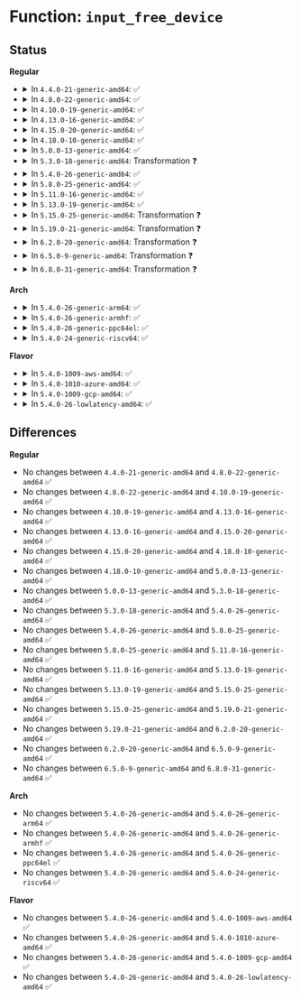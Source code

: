 # Function: <code>input_free_device</code>

## Status
<b>Regular</b>
<ul>
<li>
<details>
<summary>In <code>4.4.0-21-generic-amd64</code>: ✅</summary>

```c
void input_free_device(struct input_dev * dev)
```

```json
{
  "name": "input_free_device",
  "collision_type": "Unique Global",
  "inline_type": "No",
  "funcs": [
    {
      "addr": 18446744071585560592,
      "name": "input_free_device",
      "external": true,
      "loc": "drivers/input/input.c:1887",
      "file": "drivers/input/input.c",
      "inline": "seen, unknown",
      "caller_inline": [],
      "caller_func": [
        "drivers/acpi/button.c:acpi_button_add",
        "drivers/input/keyboard/atkbd.c:atkbd_set_softraw",
        "drivers/input/keyboard/atkbd.c:atkbd_set_softrepeat",
        "drivers/input/keyboard/atkbd.c:atkbd_set_scroll",
        "drivers/input/keyboard/atkbd.c:atkbd_set_set",
        "drivers/input/keyboard/atkbd.c:atkbd_set_extra",
        "drivers/input/keyboard/atkbd.c:atkbd_connect",
        "drivers/input/misc/uinput.c:uinput_destroy_device"
      ]
    }
  ],
  "symbols": [
    {
      "addr": 18446744071585560592,
      "name": "input_free_device",
      "section": ".text",
      "bind": "STB_GLOBAL",
      "size": 95
    }
  ]
}
```
</details>
</li>
<li>
<details>
<summary>In <code>4.8.0-22-generic-amd64</code>: ✅</summary>

```c
void input_free_device(struct input_dev * dev)
```

```json
{
  "name": "input_free_device",
  "collision_type": "Unique Global",
  "inline_type": "No",
  "funcs": [
    {
      "addr": 18446744071585954464,
      "name": "input_free_device",
      "external": true,
      "loc": "drivers/input/input.c:1886",
      "file": "drivers/input/input.c",
      "inline": "seen, unknown",
      "caller_inline": [],
      "caller_func": [
        "drivers/acpi/button.c:acpi_button_add",
        "drivers/input/keyboard/atkbd.c:atkbd_set_softraw",
        "drivers/input/keyboard/atkbd.c:atkbd_set_softrepeat",
        "drivers/input/keyboard/atkbd.c:atkbd_set_set",
        "drivers/input/keyboard/atkbd.c:atkbd_set_scroll",
        "drivers/input/keyboard/atkbd.c:atkbd_set_extra",
        "drivers/input/keyboard/atkbd.c:atkbd_connect",
        "drivers/input/misc/uinput.c:uinput_destroy_device"
      ]
    }
  ],
  "symbols": [
    {
      "addr": 18446744071585954464,
      "name": "input_free_device",
      "section": ".text",
      "bind": "STB_GLOBAL",
      "size": 95
    }
  ]
}
```
</details>
</li>
<li>
<details>
<summary>In <code>4.10.0-19-generic-amd64</code>: ✅</summary>

```c
void input_free_device(struct input_dev * dev)
```

```json
{
  "name": "input_free_device",
  "collision_type": "Unique Global",
  "inline_type": "No",
  "funcs": [
    {
      "addr": 18446744071586142864,
      "name": "input_free_device",
      "external": true,
      "loc": "drivers/input/input.c:1886",
      "file": "drivers/input/input.c",
      "inline": "seen, unknown",
      "caller_inline": [],
      "caller_func": [
        "drivers/acpi/button.c:acpi_button_add",
        "drivers/input/keyboard/atkbd.c:atkbd_set_softraw",
        "drivers/input/keyboard/atkbd.c:atkbd_set_softrepeat",
        "drivers/input/keyboard/atkbd.c:atkbd_set_set",
        "drivers/input/keyboard/atkbd.c:atkbd_set_scroll",
        "drivers/input/keyboard/atkbd.c:atkbd_set_extra",
        "drivers/input/keyboard/atkbd.c:atkbd_connect",
        "drivers/input/misc/uinput.c:uinput_destroy_device"
      ]
    }
  ],
  "symbols": [
    {
      "addr": 18446744071586142864,
      "name": "input_free_device",
      "section": ".text",
      "bind": "STB_GLOBAL",
      "size": 95
    }
  ]
}
```
</details>
</li>
<li>
<details>
<summary>In <code>4.13.0-16-generic-amd64</code>: ✅</summary>

```c
void input_free_device(struct input_dev * dev)
```

```json
{
  "name": "input_free_device",
  "collision_type": "Unique Global",
  "inline_type": "No",
  "funcs": [
    {
      "addr": 18446744071586231776,
      "name": "input_free_device",
      "external": true,
      "loc": "drivers/input/input.c:1886",
      "file": "drivers/input/input.c",
      "inline": "seen, unknown",
      "caller_inline": [],
      "caller_func": [
        "drivers/acpi/button.c:acpi_button_add",
        "drivers/input/keyboard/atkbd.c:atkbd_set_softraw",
        "drivers/input/keyboard/atkbd.c:atkbd_set_softrepeat",
        "drivers/input/keyboard/atkbd.c:atkbd_set_set",
        "drivers/input/keyboard/atkbd.c:atkbd_set_scroll",
        "drivers/input/keyboard/atkbd.c:atkbd_set_extra",
        "drivers/input/keyboard/atkbd.c:atkbd_connect",
        "drivers/input/misc/uinput.c:uinput_destroy_device"
      ]
    }
  ],
  "symbols": [
    {
      "addr": 18446744071586231776,
      "name": "input_free_device",
      "section": ".text",
      "bind": "STB_GLOBAL",
      "size": 81
    }
  ]
}
```
</details>
</li>
<li>
<details>
<summary>In <code>4.15.0-20-generic-amd64</code>: ✅</summary>

```c
void input_free_device(struct input_dev * dev)
```

```json
{
  "name": "input_free_device",
  "collision_type": "Unique Global",
  "inline_type": "No",
  "funcs": [
    {
      "addr": 18446744071586695136,
      "name": "input_free_device",
      "external": true,
      "loc": "drivers/input/input.c:1880",
      "file": "drivers/input/input.c",
      "inline": "seen, unknown",
      "caller_inline": [],
      "caller_func": [
        "drivers/acpi/button.c:acpi_button_add",
        "drivers/input/keyboard/atkbd.c:atkbd_set_softraw",
        "drivers/input/keyboard/atkbd.c:atkbd_set_softrepeat",
        "drivers/input/keyboard/atkbd.c:atkbd_set_set",
        "drivers/input/keyboard/atkbd.c:atkbd_set_scroll",
        "drivers/input/keyboard/atkbd.c:atkbd_set_extra",
        "drivers/input/keyboard/atkbd.c:atkbd_connect",
        "drivers/input/misc/uinput.c:uinput_destroy_device"
      ]
    }
  ],
  "symbols": [
    {
      "addr": 18446744071586695136,
      "name": "input_free_device",
      "section": ".text",
      "bind": "STB_GLOBAL",
      "size": 81
    }
  ]
}
```
</details>
</li>
<li>
<details>
<summary>In <code>4.18.0-10-generic-amd64</code>: ✅</summary>

```c
void input_free_device(struct input_dev * dev)
```

```json
{
  "name": "input_free_device",
  "collision_type": "Unique Global",
  "inline_type": "No",
  "funcs": [
    {
      "addr": 18446744071586961552,
      "name": "input_free_device",
      "external": true,
      "loc": "drivers/input/input.c:1888",
      "file": "drivers/input/input.c",
      "inline": "seen, unknown",
      "caller_inline": [],
      "caller_func": [
        "drivers/acpi/button.c:acpi_button_add",
        "drivers/input/keyboard/atkbd.c:atkbd_set_softraw",
        "drivers/input/keyboard/atkbd.c:atkbd_set_softrepeat",
        "drivers/input/keyboard/atkbd.c:atkbd_set_set",
        "drivers/input/keyboard/atkbd.c:atkbd_set_scroll",
        "drivers/input/keyboard/atkbd.c:atkbd_set_extra",
        "drivers/input/keyboard/atkbd.c:atkbd_connect",
        "drivers/input/misc/uinput.c:uinput_destroy_device"
      ]
    }
  ],
  "symbols": [
    {
      "addr": 18446744071586961552,
      "name": "input_free_device",
      "section": ".text",
      "bind": "STB_GLOBAL",
      "size": 80
    }
  ]
}
```
</details>
</li>
<li>
<details>
<summary>In <code>5.0.0-13-generic-amd64</code>: ✅</summary>

```c
void input_free_device(struct input_dev * dev)
```

```json
{
  "name": "input_free_device",
  "collision_type": "Unique Global",
  "inline_type": "No",
  "funcs": [
    {
      "addr": 18446744071587122416,
      "name": "input_free_device",
      "external": true,
      "loc": "drivers/input/input.c:1888",
      "file": "drivers/input/input.c",
      "inline": "seen, unknown",
      "caller_inline": [],
      "caller_func": [
        "drivers/acpi/button.c:acpi_button_add",
        "drivers/input/keyboard/atkbd.c:atkbd_set_softraw",
        "drivers/input/keyboard/atkbd.c:atkbd_set_softrepeat",
        "drivers/input/keyboard/atkbd.c:atkbd_set_set",
        "drivers/input/keyboard/atkbd.c:atkbd_set_scroll",
        "drivers/input/keyboard/atkbd.c:atkbd_set_extra",
        "drivers/input/keyboard/atkbd.c:atkbd_connect",
        "drivers/input/misc/uinput.c:uinput_destroy_device"
      ]
    }
  ],
  "symbols": [
    {
      "addr": 18446744071587122416,
      "name": "input_free_device",
      "section": ".text",
      "bind": "STB_GLOBAL",
      "size": 80
    }
  ]
}
```
</details>
</li>
<li>
<details>
<summary>In <code>5.3.0-18-generic-amd64</code>: Transformation ❓</summary>

```c
void input_free_device(struct input_dev * dev)
```

```json
{
  "name": "input_free_device",
  "collision_type": "Unique Global",
  "inline_type": "No",
  "funcs": [
    {
      "addr": 0,
      "name": "input_free_device",
      "external": true,
      "loc": "drivers/input/input.c:1884",
      "file": "drivers/input/input.c",
      "inline": "seen, unknown",
      "caller_inline": [],
      "caller_func": [
        "drivers/acpi/button.c:acpi_button_add",
        "drivers/input/keyboard/atkbd.c:atkbd_set_softraw",
        "drivers/input/keyboard/atkbd.c:atkbd_set_softrepeat",
        "drivers/input/keyboard/atkbd.c:atkbd_set_set",
        "drivers/input/keyboard/atkbd.c:atkbd_set_scroll",
        "drivers/input/keyboard/atkbd.c:atkbd_set_extra",
        "drivers/input/keyboard/atkbd.c:atkbd_connect",
        "drivers/input/misc/uinput.c:uinput_destroy_device"
      ]
    }
  ],
  "symbols": [
    {
      "addr": 18446744071587397620,
      "name": "input_free_device.cold",
      "section": ".text",
      "bind": "STB_LOCAL",
      "size": 19
    },
    {
      "addr": 18446744071587387200,
      "name": "input_free_device",
      "section": ".text",
      "bind": "STB_GLOBAL",
      "size": 95
    }
  ]
}
```
</details>
</li>
<li>
<details>
<summary>In <code>5.4.0-26-generic-amd64</code>: ✅</summary>

```c
void input_free_device(struct input_dev * dev)
```

```json
{
  "name": "input_free_device",
  "collision_type": "Unique Global",
  "inline_type": "No",
  "funcs": [
    {
      "addr": 18446744071587589104,
      "name": "input_free_device",
      "external": true,
      "loc": "drivers/input/input.c:1917",
      "file": "drivers/input/input.c",
      "inline": "seen, unknown",
      "caller_inline": [],
      "caller_func": [
        "drivers/acpi/button.c:acpi_button_add",
        "drivers/input/keyboard/atkbd.c:atkbd_set_softraw",
        "drivers/input/keyboard/atkbd.c:atkbd_set_softrepeat",
        "drivers/input/keyboard/atkbd.c:atkbd_set_set",
        "drivers/input/keyboard/atkbd.c:atkbd_set_scroll",
        "drivers/input/keyboard/atkbd.c:atkbd_set_extra",
        "drivers/input/keyboard/atkbd.c:atkbd_connect",
        "drivers/input/misc/uinput.c:uinput_destroy_device"
      ]
    }
  ],
  "symbols": [
    {
      "addr": 18446744071587589104,
      "name": "input_free_device",
      "section": ".text",
      "bind": "STB_GLOBAL",
      "size": 80
    }
  ]
}
```
</details>
</li>
<li>
<details>
<summary>In <code>5.8.0-25-generic-amd64</code>: ✅</summary>

```c
void input_free_device(struct input_dev * dev)
```

```json
{
  "name": "input_free_device",
  "collision_type": "Unique Global",
  "inline_type": "No",
  "funcs": [
    {
      "addr": 18446744071588449728,
      "name": "input_free_device",
      "external": true,
      "loc": "drivers/input/input.c:1915",
      "file": "drivers/input/input.c",
      "inline": "seen, unknown",
      "caller_inline": [],
      "caller_func": [
        "drivers/acpi/button.c:acpi_button_add",
        "drivers/input/keyboard/atkbd.c:atkbd_set_softraw",
        "drivers/input/keyboard/atkbd.c:atkbd_set_softrepeat",
        "drivers/input/keyboard/atkbd.c:atkbd_set_set",
        "drivers/input/keyboard/atkbd.c:atkbd_set_scroll",
        "drivers/input/keyboard/atkbd.c:atkbd_set_extra",
        "drivers/input/keyboard/atkbd.c:atkbd_connect",
        "drivers/input/misc/uinput.c:uinput_destroy_device"
      ]
    }
  ],
  "symbols": [
    {
      "addr": 18446744071588449728,
      "name": "input_free_device",
      "section": ".text",
      "bind": "STB_GLOBAL",
      "size": 83
    }
  ]
}
```
</details>
</li>
<li>
<details>
<summary>In <code>5.11.0-16-generic-amd64</code>: ✅</summary>

```c
void input_free_device(struct input_dev * dev)
```

```json
{
  "name": "input_free_device",
  "collision_type": "Unique Global",
  "inline_type": "No",
  "funcs": [
    {
      "addr": 18446744071588479776,
      "name": "input_free_device",
      "external": true,
      "loc": "drivers/input/input.c:2013",
      "file": "drivers/input/input.c",
      "inline": "seen, unknown",
      "caller_inline": [],
      "caller_func": [
        "drivers/acpi/button.c:acpi_button_add",
        "drivers/input/keyboard/atkbd.c:atkbd_set_softraw",
        "drivers/input/keyboard/atkbd.c:atkbd_set_softrepeat",
        "drivers/input/keyboard/atkbd.c:atkbd_set_set",
        "drivers/input/keyboard/atkbd.c:atkbd_set_scroll",
        "drivers/input/keyboard/atkbd.c:atkbd_set_extra",
        "drivers/input/keyboard/atkbd.c:atkbd_connect",
        "drivers/input/misc/uinput.c:uinput_destroy_device"
      ]
    }
  ],
  "symbols": [
    {
      "addr": 18446744071588479776,
      "name": "input_free_device",
      "section": ".text",
      "bind": "STB_GLOBAL",
      "size": 83
    }
  ]
}
```
</details>
</li>
<li>
<details>
<summary>In <code>5.13.0-19-generic-amd64</code>: ✅</summary>

```c
void input_free_device(struct input_dev * dev)
```

```json
{
  "name": "input_free_device",
  "collision_type": "Unique Global",
  "inline_type": "No",
  "funcs": [
    {
      "addr": 18446744071588361600,
      "name": "input_free_device",
      "external": true,
      "loc": "drivers/input/input.c:2013",
      "file": "drivers/input/input.c",
      "inline": "seen, unknown",
      "caller_inline": [],
      "caller_func": [
        "drivers/acpi/button.c:acpi_button_add",
        "drivers/input/keyboard/atkbd.c:atkbd_set_softraw",
        "drivers/input/keyboard/atkbd.c:atkbd_set_softrepeat",
        "drivers/input/keyboard/atkbd.c:atkbd_set_set",
        "drivers/input/keyboard/atkbd.c:atkbd_set_scroll",
        "drivers/input/keyboard/atkbd.c:atkbd_set_extra",
        "drivers/input/keyboard/atkbd.c:atkbd_connect",
        "drivers/input/misc/uinput.c:uinput_destroy_device"
      ]
    }
  ],
  "symbols": [
    {
      "addr": 18446744071588361600,
      "name": "input_free_device",
      "section": ".text",
      "bind": "STB_GLOBAL",
      "size": 83
    }
  ]
}
```
</details>
</li>
<li>
<details>
<summary>In <code>5.15.0-25-generic-amd64</code>: Transformation ❓</summary>

```c
void input_free_device(struct input_dev * dev)
```

```json
{
  "name": "input_free_device",
  "collision_type": "Unique Global",
  "inline_type": "No",
  "funcs": [
    {
      "addr": 0,
      "name": "input_free_device",
      "external": true,
      "loc": "drivers/input/input.c:2013",
      "file": "drivers/input/input.c",
      "inline": "seen, unknown",
      "caller_inline": [],
      "caller_func": [
        "drivers/acpi/button.c:acpi_button_add",
        "drivers/input/keyboard/atkbd.c:atkbd_set_softraw",
        "drivers/input/keyboard/atkbd.c:atkbd_set_softrepeat",
        "drivers/input/keyboard/atkbd.c:atkbd_set_set",
        "drivers/input/keyboard/atkbd.c:atkbd_set_scroll",
        "drivers/input/keyboard/atkbd.c:atkbd_set_extra",
        "drivers/input/keyboard/atkbd.c:atkbd_connect",
        "drivers/input/misc/uinput.c:uinput_destroy_device"
      ]
    }
  ],
  "symbols": [
    {
      "addr": 18446744071592620246,
      "name": "input_free_device.cold",
      "section": ".text",
      "bind": "STB_LOCAL",
      "size": 21
    },
    {
      "addr": 18446744071589025904,
      "name": "input_free_device",
      "section": ".text",
      "bind": "STB_GLOBAL",
      "size": 99
    }
  ]
}
```
</details>
</li>
<li>
<details>
<summary>In <code>5.19.0-21-generic-amd64</code>: Transformation ❓</summary>

```c
void input_free_device(struct input_dev * dev)
```

```json
{
  "name": "input_free_device",
  "collision_type": "Unique Global",
  "inline_type": "No",
  "funcs": [
    {
      "addr": 0,
      "name": "input_free_device",
      "external": true,
      "loc": "drivers/input/input.c:2058",
      "file": "drivers/input/input.c",
      "inline": "seen, unknown",
      "caller_inline": [],
      "caller_func": [
        "drivers/acpi/button.c:acpi_button_add",
        "drivers/input/keyboard/atkbd.c:atkbd_set_softraw",
        "drivers/input/keyboard/atkbd.c:atkbd_set_softrepeat",
        "drivers/input/keyboard/atkbd.c:atkbd_set_set",
        "drivers/input/keyboard/atkbd.c:atkbd_set_scroll",
        "drivers/input/keyboard/atkbd.c:atkbd_set_extra",
        "drivers/input/keyboard/atkbd.c:atkbd_connect",
        "drivers/input/misc/uinput.c:uinput_destroy_device"
      ]
    }
  ],
  "symbols": [
    {
      "addr": 18446744071594503746,
      "name": "input_free_device.cold",
      "section": ".text",
      "bind": "STB_LOCAL",
      "size": 21
    },
    {
      "addr": 18446744071590466256,
      "name": "input_free_device",
      "section": ".text",
      "bind": "STB_GLOBAL",
      "size": 127
    }
  ]
}
```
</details>
</li>
<li>
<details>
<summary>In <code>6.2.0-20-generic-amd64</code>: Transformation ❓</summary>

```c
void input_free_device(struct input_dev * dev)
```

```json
{
  "name": "input_free_device",
  "collision_type": "Unique Global",
  "inline_type": "No",
  "funcs": [
    {
      "addr": 0,
      "name": "input_free_device",
      "external": true,
      "loc": "drivers/input/input.c:2042",
      "file": "drivers/input/input.c",
      "inline": "seen, unknown",
      "caller_inline": [],
      "caller_func": [
        "drivers/acpi/button.c:acpi_button_add",
        "drivers/input/keyboard/atkbd.c:atkbd_set_softraw",
        "drivers/input/keyboard/atkbd.c:atkbd_set_softrepeat",
        "drivers/input/keyboard/atkbd.c:atkbd_set_set",
        "drivers/input/keyboard/atkbd.c:atkbd_set_scroll",
        "drivers/input/keyboard/atkbd.c:atkbd_set_extra",
        "drivers/input/keyboard/atkbd.c:atkbd_connect",
        "drivers/input/misc/uinput.c:uinput_destroy_device"
      ]
    }
  ],
  "symbols": [
    {
      "addr": 18446744071596304091,
      "name": "input_free_device.cold",
      "section": ".text",
      "bind": "STB_LOCAL",
      "size": 21
    },
    {
      "addr": 18446744071592109376,
      "name": "input_free_device",
      "section": ".text",
      "bind": "STB_GLOBAL",
      "size": 127
    }
  ]
}
```
</details>
</li>
<li>
<details>
<summary>In <code>6.5.0-9-generic-amd64</code>: Transformation ❓</summary>

```c
void input_free_device(struct input_dev * dev)
```

```json
{
  "name": "input_free_device",
  "collision_type": "Unique Global",
  "inline_type": "No",
  "funcs": [
    {
      "addr": 0,
      "name": "input_free_device",
      "external": true,
      "loc": "drivers/input/input.c:2041",
      "file": "drivers/input/input.c",
      "inline": "seen, unknown",
      "caller_inline": [],
      "caller_func": [
        "drivers/acpi/button.c:acpi_button_add",
        "drivers/input/keyboard/atkbd.c:atkbd_set_softraw",
        "drivers/input/keyboard/atkbd.c:atkbd_set_softrepeat",
        "drivers/input/keyboard/atkbd.c:atkbd_set_set",
        "drivers/input/keyboard/atkbd.c:atkbd_set_scroll",
        "drivers/input/keyboard/atkbd.c:atkbd_set_extra",
        "drivers/input/keyboard/atkbd.c:atkbd_connect",
        "drivers/input/misc/uinput.c:uinput_destroy_device"
      ]
    }
  ],
  "symbols": [
    {
      "addr": 18446744071596833506,
      "name": "input_free_device.cold",
      "section": ".text",
      "bind": "STB_LOCAL",
      "size": 21
    },
    {
      "addr": 18446744071592533120,
      "name": "input_free_device",
      "section": ".text",
      "bind": "STB_GLOBAL",
      "size": 127
    }
  ]
}
```
</details>
</li>
<li>
<details>
<summary>In <code>6.8.0-31-generic-amd64</code>: Transformation ❓</summary>

```c
void input_free_device(struct input_dev * dev)
```

```json
{
  "name": "input_free_device",
  "collision_type": "Unique Global",
  "inline_type": "No",
  "funcs": [
    {
      "addr": 0,
      "name": "input_free_device",
      "external": true,
      "loc": "drivers/input/input.c:2041",
      "file": "drivers/input/input.c",
      "inline": "seen, unknown",
      "caller_inline": [],
      "caller_func": [
        "drivers/acpi/button.c:acpi_button_add",
        "drivers/input/keyboard/atkbd.c:atkbd_set_softraw",
        "drivers/input/keyboard/atkbd.c:atkbd_set_softrepeat",
        "drivers/input/keyboard/atkbd.c:atkbd_set_set",
        "drivers/input/keyboard/atkbd.c:atkbd_set_scroll",
        "drivers/input/keyboard/atkbd.c:atkbd_set_extra",
        "drivers/input/keyboard/atkbd.c:atkbd_connect",
        "drivers/input/misc/uinput.c:uinput_destroy_device"
      ]
    }
  ],
  "symbols": [
    {
      "addr": 18446744071597757539,
      "name": "input_free_device.cold",
      "section": ".text",
      "bind": "STB_LOCAL",
      "size": 21
    },
    {
      "addr": 18446744071593277600,
      "name": "input_free_device",
      "section": ".text",
      "bind": "STB_GLOBAL",
      "size": 127
    }
  ]
}
```
</details>
</li>
</ul>
<b>Arch</b>
<ul>
<li>
<details>
<summary>In <code>5.4.0-26-generic-arm64</code>: ✅</summary>

```c
void input_free_device(struct input_dev * dev)
```

```json
{
  "name": "input_free_device",
  "collision_type": "Unique Global",
  "inline_type": "No",
  "funcs": [
    {
      "addr": 18446603336500731392,
      "name": "input_free_device",
      "external": true,
      "loc": "drivers/input/input.c:1917",
      "file": "drivers/input/input.c",
      "inline": "seen, unknown",
      "caller_inline": [],
      "caller_func": [
        "drivers/acpi/button.c:acpi_button_add",
        "drivers/input/keyboard/atkbd.c:atkbd_set_softraw",
        "drivers/input/keyboard/atkbd.c:atkbd_set_softrepeat",
        "drivers/input/keyboard/atkbd.c:atkbd_set_set",
        "drivers/input/keyboard/atkbd.c:atkbd_set_scroll",
        "drivers/input/keyboard/atkbd.c:atkbd_set_extra",
        "drivers/input/keyboard/atkbd.c:atkbd_connect",
        "drivers/input/misc/uinput.c:uinput_destroy_device"
      ]
    }
  ],
  "symbols": [
    {
      "addr": 18446603336500731392,
      "name": "input_free_device",
      "section": ".text",
      "bind": "STB_GLOBAL",
      "size": 96
    }
  ]
}
```
</details>
</li>
<li>
<details>
<summary>In <code>5.4.0-26-generic-armhf</code>: ✅</summary>

```c
void input_free_device(struct input_dev * dev)
```

```json
{
  "name": "input_free_device",
  "collision_type": "Unique Global",
  "inline_type": "No",
  "funcs": [
    {
      "addr": 3233254056,
      "name": "input_free_device",
      "external": true,
      "loc": "drivers/input/input.c:1917",
      "file": "drivers/input/input.c",
      "inline": "seen, unknown",
      "caller_inline": [],
      "caller_func": [
        "drivers/input/keyboard/atkbd.c:atkbd_set_softraw",
        "drivers/input/keyboard/atkbd.c:atkbd_set_softrepeat",
        "drivers/input/keyboard/atkbd.c:atkbd_set_set",
        "drivers/input/keyboard/atkbd.c:atkbd_set_scroll",
        "drivers/input/keyboard/atkbd.c:atkbd_set_extra",
        "drivers/input/keyboard/atkbd.c:atkbd_connect",
        "drivers/input/misc/uinput.c:uinput_destroy_device",
        "sound/core/jack.c:snd_jack_new",
        "sound/core/jack.c:snd_jack_dev_disconnect"
      ]
    }
  ],
  "symbols": [
    {
      "addr": 3233254056,
      "name": "input_free_device",
      "section": ".text",
      "bind": "STB_GLOBAL",
      "size": 116
    }
  ]
}
```
</details>
</li>
<li>
<details>
<summary>In <code>5.4.0-26-generic-ppc64el</code>: ✅</summary>

```c
void input_free_device(struct input_dev * dev)
```

```json
{
  "name": "input_free_device",
  "collision_type": "Unique Global",
  "inline_type": "No",
  "funcs": [
    {
      "addr": 13835058055294178176,
      "name": "input_free_device",
      "external": true,
      "loc": "drivers/input/input.c:1917",
      "file": "drivers/input/input.c",
      "inline": "seen, unknown",
      "caller_inline": [],
      "caller_func": [
        "drivers/input/keyboard/atkbd.c:atkbd_set_softraw",
        "drivers/input/keyboard/atkbd.c:atkbd_set_softrepeat",
        "drivers/input/keyboard/atkbd.c:atkbd_set_set",
        "drivers/input/keyboard/atkbd.c:atkbd_set_scroll",
        "drivers/input/keyboard/atkbd.c:atkbd_set_extra",
        "drivers/input/keyboard/atkbd.c:atkbd_connect",
        "drivers/input/misc/uinput.c:uinput_destroy_device"
      ]
    }
  ],
  "symbols": [
    {
      "addr": 13835058055294178176,
      "name": "input_free_device",
      "section": ".text",
      "bind": "STB_GLOBAL",
      "size": 148
    }
  ]
}
```
</details>
</li>
<li>
<details>
<summary>In <code>5.4.0-24-generic-riscv64</code>: ✅</summary>

```c
void input_free_device(struct input_dev * dev)
```

```json
{
  "name": "input_free_device",
  "collision_type": "Unique Global",
  "inline_type": "No",
  "funcs": [
    {
      "addr": 18446743936277575668,
      "name": "input_free_device",
      "external": true,
      "loc": "drivers/input/input.c:1917",
      "file": "drivers/input/input.c",
      "inline": "seen, unknown",
      "caller_inline": [],
      "caller_func": [
        "drivers/input/keyboard/atkbd.c:atkbd_set_softraw",
        "drivers/input/keyboard/atkbd.c:atkbd_set_softrepeat",
        "drivers/input/keyboard/atkbd.c:atkbd_set_set",
        "drivers/input/keyboard/atkbd.c:atkbd_set_scroll",
        "drivers/input/keyboard/atkbd.c:atkbd_set_extra",
        "drivers/input/keyboard/atkbd.c:atkbd_connect",
        "drivers/input/misc/uinput.c:uinput_destroy_device"
      ]
    }
  ],
  "symbols": [
    {
      "addr": 18446743936277575668,
      "name": "input_free_device",
      "section": ".text",
      "bind": "STB_GLOBAL",
      "size": 88
    }
  ]
}
```
</details>
</li>
</ul>
<b>Flavor</b>
<ul>
<li>
<details>
<summary>In <code>5.4.0-1009-aws-amd64</code>: ✅</summary>

```c
void input_free_device(struct input_dev * dev)
```

```json
{
  "name": "input_free_device",
  "collision_type": "Unique Global",
  "inline_type": "No",
  "funcs": [
    {
      "addr": 18446744071587281920,
      "name": "input_free_device",
      "external": true,
      "loc": "drivers/input/input.c:1917",
      "file": "drivers/input/input.c",
      "inline": "seen, unknown",
      "caller_inline": [],
      "caller_func": [
        "drivers/acpi/button.c:acpi_button_add",
        "drivers/input/keyboard/atkbd.c:atkbd_set_softraw",
        "drivers/input/keyboard/atkbd.c:atkbd_set_softrepeat",
        "drivers/input/keyboard/atkbd.c:atkbd_set_set",
        "drivers/input/keyboard/atkbd.c:atkbd_set_scroll",
        "drivers/input/keyboard/atkbd.c:atkbd_set_extra",
        "drivers/input/keyboard/atkbd.c:atkbd_connect",
        "drivers/input/misc/uinput.c:uinput_destroy_device"
      ]
    }
  ],
  "symbols": [
    {
      "addr": 18446744071587281920,
      "name": "input_free_device",
      "section": ".text",
      "bind": "STB_GLOBAL",
      "size": 80
    }
  ]
}
```
</details>
</li>
<li>
<details>
<summary>In <code>5.4.0-1010-azure-amd64</code>: ✅</summary>

```c
void input_free_device(struct input_dev * dev)
```

```json
{
  "name": "input_free_device",
  "collision_type": "Unique Global",
  "inline_type": "No",
  "funcs": [
    {
      "addr": 18446744071587050352,
      "name": "input_free_device",
      "external": true,
      "loc": "drivers/input/input.c:1917",
      "file": "drivers/input/input.c",
      "inline": "seen, unknown",
      "caller_inline": [],
      "caller_func": [
        "drivers/acpi/button.c:acpi_button_add",
        "drivers/input/keyboard/atkbd.c:atkbd_set_softraw",
        "drivers/input/keyboard/atkbd.c:atkbd_set_softrepeat",
        "drivers/input/keyboard/atkbd.c:atkbd_set_set",
        "drivers/input/keyboard/atkbd.c:atkbd_set_scroll",
        "drivers/input/keyboard/atkbd.c:atkbd_set_extra",
        "drivers/input/keyboard/atkbd.c:atkbd_connect",
        "drivers/input/misc/uinput.c:uinput_destroy_device"
      ]
    }
  ],
  "symbols": [
    {
      "addr": 18446744071587050352,
      "name": "input_free_device",
      "section": ".text",
      "bind": "STB_GLOBAL",
      "size": 80
    }
  ]
}
```
</details>
</li>
<li>
<details>
<summary>In <code>5.4.0-1009-gcp-amd64</code>: ✅</summary>

```c
void input_free_device(struct input_dev * dev)
```

```json
{
  "name": "input_free_device",
  "collision_type": "Unique Global",
  "inline_type": "No",
  "funcs": [
    {
      "addr": 18446744071587540352,
      "name": "input_free_device",
      "external": true,
      "loc": "drivers/input/input.c:1917",
      "file": "drivers/input/input.c",
      "inline": "seen, unknown",
      "caller_inline": [],
      "caller_func": [
        "drivers/acpi/button.c:acpi_button_add",
        "drivers/input/keyboard/atkbd.c:atkbd_set_softraw",
        "drivers/input/keyboard/atkbd.c:atkbd_set_softrepeat",
        "drivers/input/keyboard/atkbd.c:atkbd_set_set",
        "drivers/input/keyboard/atkbd.c:atkbd_set_scroll",
        "drivers/input/keyboard/atkbd.c:atkbd_set_extra",
        "drivers/input/keyboard/atkbd.c:atkbd_connect",
        "drivers/input/misc/uinput.c:uinput_destroy_device"
      ]
    }
  ],
  "symbols": [
    {
      "addr": 18446744071587540352,
      "name": "input_free_device",
      "section": ".text",
      "bind": "STB_GLOBAL",
      "size": 80
    }
  ]
}
```
</details>
</li>
<li>
<details>
<summary>In <code>5.4.0-26-lowlatency-amd64</code>: ✅</summary>

```c
void input_free_device(struct input_dev * dev)
```

```json
{
  "name": "input_free_device",
  "collision_type": "Unique Global",
  "inline_type": "No",
  "funcs": [
    {
      "addr": 18446744071587651536,
      "name": "input_free_device",
      "external": true,
      "loc": "drivers/input/input.c:1917",
      "file": "drivers/input/input.c",
      "inline": "seen, unknown",
      "caller_inline": [],
      "caller_func": [
        "drivers/acpi/button.c:acpi_button_add",
        "drivers/input/keyboard/atkbd.c:atkbd_set_softraw",
        "drivers/input/keyboard/atkbd.c:atkbd_set_softrepeat",
        "drivers/input/keyboard/atkbd.c:atkbd_set_set",
        "drivers/input/keyboard/atkbd.c:atkbd_set_scroll",
        "drivers/input/keyboard/atkbd.c:atkbd_set_extra",
        "drivers/input/keyboard/atkbd.c:atkbd_connect",
        "drivers/input/misc/uinput.c:uinput_destroy_device"
      ]
    }
  ],
  "symbols": [
    {
      "addr": 18446744071587651536,
      "name": "input_free_device",
      "section": ".text",
      "bind": "STB_GLOBAL",
      "size": 80
    }
  ]
}
```
</details>
</li>
</ul>

## Differences
<b>Regular</b>
<ul>
<li>
No changes between <code>4.4.0-21-generic-amd64</code> and <code>4.8.0-22-generic-amd64</code> ✅
</li>
<li>
No changes between <code>4.8.0-22-generic-amd64</code> and <code>4.10.0-19-generic-amd64</code> ✅
</li>
<li>
No changes between <code>4.10.0-19-generic-amd64</code> and <code>4.13.0-16-generic-amd64</code> ✅
</li>
<li>
No changes between <code>4.13.0-16-generic-amd64</code> and <code>4.15.0-20-generic-amd64</code> ✅
</li>
<li>
No changes between <code>4.15.0-20-generic-amd64</code> and <code>4.18.0-10-generic-amd64</code> ✅
</li>
<li>
No changes between <code>4.18.0-10-generic-amd64</code> and <code>5.0.0-13-generic-amd64</code> ✅
</li>
<li>
No changes between <code>5.0.0-13-generic-amd64</code> and <code>5.3.0-18-generic-amd64</code> ✅
</li>
<li>
No changes between <code>5.3.0-18-generic-amd64</code> and <code>5.4.0-26-generic-amd64</code> ✅
</li>
<li>
No changes between <code>5.4.0-26-generic-amd64</code> and <code>5.8.0-25-generic-amd64</code> ✅
</li>
<li>
No changes between <code>5.8.0-25-generic-amd64</code> and <code>5.11.0-16-generic-amd64</code> ✅
</li>
<li>
No changes between <code>5.11.0-16-generic-amd64</code> and <code>5.13.0-19-generic-amd64</code> ✅
</li>
<li>
No changes between <code>5.13.0-19-generic-amd64</code> and <code>5.15.0-25-generic-amd64</code> ✅
</li>
<li>
No changes between <code>5.15.0-25-generic-amd64</code> and <code>5.19.0-21-generic-amd64</code> ✅
</li>
<li>
No changes between <code>5.19.0-21-generic-amd64</code> and <code>6.2.0-20-generic-amd64</code> ✅
</li>
<li>
No changes between <code>6.2.0-20-generic-amd64</code> and <code>6.5.0-9-generic-amd64</code> ✅
</li>
<li>
No changes between <code>6.5.0-9-generic-amd64</code> and <code>6.8.0-31-generic-amd64</code> ✅
</li>
</ul>
<b>Arch</b>
<ul>
<li>
No changes between <code>5.4.0-26-generic-amd64</code> and <code>5.4.0-26-generic-arm64</code> ✅
</li>
<li>
No changes between <code>5.4.0-26-generic-amd64</code> and <code>5.4.0-26-generic-armhf</code> ✅
</li>
<li>
No changes between <code>5.4.0-26-generic-amd64</code> and <code>5.4.0-26-generic-ppc64el</code> ✅
</li>
<li>
No changes between <code>5.4.0-26-generic-amd64</code> and <code>5.4.0-24-generic-riscv64</code> ✅
</li>
</ul>
<b>Flavor</b>
<ul>
<li>
No changes between <code>5.4.0-26-generic-amd64</code> and <code>5.4.0-1009-aws-amd64</code> ✅
</li>
<li>
No changes between <code>5.4.0-26-generic-amd64</code> and <code>5.4.0-1010-azure-amd64</code> ✅
</li>
<li>
No changes between <code>5.4.0-26-generic-amd64</code> and <code>5.4.0-1009-gcp-amd64</code> ✅
</li>
<li>
No changes between <code>5.4.0-26-generic-amd64</code> and <code>5.4.0-26-lowlatency-amd64</code> ✅
</li>
</ul>
